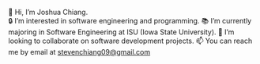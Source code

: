 👋 Hi, I’m Joshua Chiang. <br>
🔒 I’m interested in software engineering and programming.
📚 I’m currently majoring in Software Engineering at ISU (Iowa State University).
🤝 I’m looking to collaborate on software development projects.
📫 You can reach me by email at stevenchiang09@gmail.com

<!---
StevenJSCF/StevenJSCF is a ✨ special ✨ repository because its `README.md` (this file) appears on your GitHub profile.
You can click the Preview link to take a look at your changes.
--->
